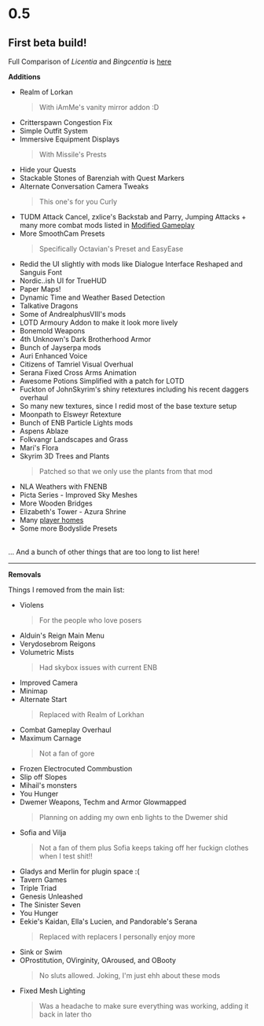 # 0.5
## First beta build!

Full Comparison of _Licentia_ and _Bingcentia_ is [here](https://loadorderlibrary.com/compare/bingcentia/licentia)


**Additions**
- Realm of Lorkan
    >With iAmMe's vanity mirror addon :D
- Critterspawn Congestion Fix
- Simple Outfit System
- Immersive Equipment Displays
    >With Missile's Prests
- Hide your Quests
- Stackable Stones of Barenziah with Quest Markers
- Alternate Conversation Camera Tweaks 
  >This one's for you Curly
- TUDM Attack Cancel, zxlice's Backstab and Parry, Jumping Attacks + many more combat mods listed in [Modified Gameplay](Modified%20Gameplay.md)
- More SmoothCam Presets
  > Specifically Octavian's Preset and EasyEase
- Redid the UI slightly with mods like Dialogue Interface Reshaped and Sanguis Font
- Nordic..ish UI for TrueHUD
- Paper Maps!
- Dynamic Time and Weather Based Detection
- Talkative Dragons
- Some of AndrealphusVIII's mods
- LOTD Armoury Addon to make it look more lively
- Bonemold Weapons
- 4th Unknown's Dark Brotherhood Armor
- Bunch of Jayserpa mods
- Auri Enhanced Voice
- Citizens of Tamriel Visual Overhual
- Serana Fixed Cross Arms Animation
- Awesome Potions Simplified with a patch for LOTD
- Fuckton of JohnSkyrim's shiny retextures including his recent daggers overhaul
- So many new textures, since I redid most of the base texture setup
- Moonpath to Elsweyr Retexture
-  Bunch of ENB Particle Lights mods
-  Aspens Ablaze
-  Folkvangr Landscapes and Grass
-  Mari's Flora
-  Skyrim 3D Trees and Plants
    > Patched so that we only use the plants from that mod
- NLA Weathers with FNENB
- Picta Series - Improved Sky Meshes
- More Wooden Bridges
- Elizabeth's Tower - Azura Shrine
- Many [player homes](Modified%20Gameplay.md)
- Some more Bodyslide Presets


<br>
... And a bunch of other things that are too long to list here!

***

**Removals**

Things I removed from the main list:

- Violens
  > For the people who love posers
- Alduin's Reign Main Menu
- Verydosebrom Reigons
- Volumetric Mists
  > Had skybox issues with current ENB
- Improved Camera
- Minimap
- Alternate Start
  > Replaced with Realm of Lorkhan
- Combat Gameplay Overhaul
- Maximum Carnage 
  > Not a fan of gore
- Frozen Electrocuted Commbustion
- Slip off Slopes
- Mihail's monsters
- You Hunger
- Dwemer Weapons, Techm and Armor Glowmapped
  > Planning on adding my own enb lights to the Dwemer shid
- Sofia and Vilja
  > Not a fan of them plus Sofia keeps taking off her fuckign clothes when I test shit!!
- Gladys and Merlin for plugin space :(
- Tavern Games
- Triple Triad
- Genesis Unleashed
- The Sinister Seven
- You Hunger
- Eekie's Kaidan, Ella's Lucien, and Pandorable's Serana
  > Replaced with replacers I personally enjoy more
- Sink or Swim
- OProstitution, OVirginity, OAroused, and OBooty 
  > No sluts allowed. Joking, I'm just ehh about these mods
- Fixed Mesh Lighting 
  > Was a headache to make sure everything was working, adding it back in later tho
